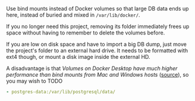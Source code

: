 Use bind mounts instead of Docker volumes so that large DB data ends up here, instead of buried and mixed in `/var/lib/docker/`.

If you no longer need this project, removing its folder immediately frees up space without having to remember to delete the volumes before.

If you are low on disk space and have to import a big DB dump, just move the project's folder to an external hard drive. It needs to be formatted with ext4 though, or mount a disk image inside the external HD.

A disadvantage is that _Volumes on Docker Desktop have much higher performance than bind mounts from Mac and Windows hosts_ ([source](https://docs.docker.com/storage/volumes/)), so you may wish to TODO
```yaml
- postgres-data:/var/lib/postgresql/data/
```
